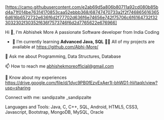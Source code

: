 [https://camo.githubusercontent.com/e2ab69d5a806b80711a92cd080b85bd4a71f014be76314170853caa52ebbb368/68747470733a2f2f7468656163656d616b6572732e636f6d2f77702d636f6e74656e742f75706c6f6164732f323032302f30352f636f7573746f6d2d7765622e676966]

Hi 👋, I'm Abhishek More
A passionate Software developer from India
Coding

- 🌱 I’m currently learning **Advanced Java, SQL**
👨‍💻 All of my projects are available at https://github.com/Abhi-More/

💬 Ask me about Programming, Data Structures, Database

📫 How to reach me abhishekmoreofficial@gmail.com

📄 Know about my experiences https://drive.google.com/file/d/1dyc9PB0fEzvExAer1I-bhWD1-hVtaqlr/view?usp=sharing

Connect with me:
sandipzalte _sandipzalte

Languages and Tools:
Java, C, C++, SQL, Android, HTML5, CSS3, Javascript, Bootstrap, MongoDB, MySQL, Oracle
